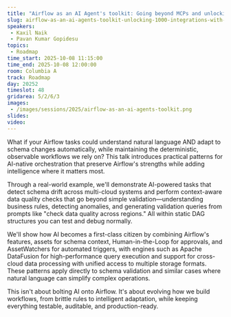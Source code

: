 ```yaml
---
title: "Airflow as an AI Agent's toolkit: Going beyond MCPs and unlocking Airflow's 1000+ Integrations"
slug: airflow-as-an-ai-agents-toolkit-unlocking-1000-integrations-with-mcp
speakers:
 - Kaxil Naik
 - Pavan Kumar Gopidesu
topics:
 - Roadmap
time_start: 2025-10-08 11:15:00
time_end: 2025-10-08 12:00:00
room: Columbia A
track: Roadmap
day: 20252
timeslot: 48
gridarea: 5/2/6/3
images:
 - /images/sessions/2025/airflow-as-an-ai-agents-toolkit.png
slides:
video:
---
```


What if your Airflow tasks could understand natural language AND adapt to schema changes automatically, while maintaining the deterministic, observable workflows we rely on? This talk introduces practical patterns for AI-native orchestration that preserve Airflow's strengths while adding intelligence where it matters most.

Through a real-world example, we'll demonstrate AI-powered tasks that detect schema drift across multi-cloud systems and perform context-aware data quality checks that go beyond simple validation—understanding business rules, detecting anomalies, and generating validation queries from prompts like "check data quality across regions." All within static DAG structures you can test and debug normally.

We'll show how AI becomes a first-class citizen by combining Airflow's features, assets for schema context, Human-in-the-Loop for approvals, and AssetWatchers for automated triggers, with engines such as Apache DataFusion for high-performance query execution and support for cross-cloud data processing with unified access to multiple storage formats. These patterns apply directly to schema validation and similar cases where natural language can simplify complex operations.

This isn't about bolting AI onto Airflow. It's about evolving how we build workflows, from brittle rules to intelligent adaptation, while keeping everything testable, auditable, and production-ready.

